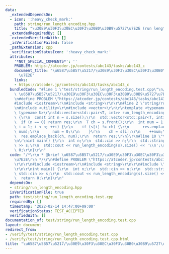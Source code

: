 ```yaml
---
data:
  _extendedDependsOn:
  - icon: ':heavy_check_mark:'
    path: string/run_length_encoding.hpp
    title: "\u30E9\u30F3\u30EC\u30F3\u30B0\u30B9\u5727\u7E2E (run length encoding)"
  _extendedRequiredBy: []
  _extendedVerifiedWith: []
  _isVerificationFailed: false
  _pathExtension: cpp
  _verificationStatusIcon: ':heavy_check_mark:'
  attributes:
    '*NOT_SPECIAL_COMMENTS*': ''
    PROBLEM: https://atcoder.jp/contests/abc143/tasks/abc143_c
    document_title: "\u6587\u5B57\u5217/\u30E9\u30F3\u30EC\u30F3\u30B0\u30B9\u5727\
      \u7E2E"
    links:
    - https://atcoder.jp/contests/abc143/tasks/abc143_c
  bundledCode: "#line 1 \"test/string/run_length_encoding.test.cpp\"\n/*\r\n * @brief\
    \ \u6587\u5B57\u5217/\u30E9\u30F3\u30EC\u30F3\u30B0\u30B9\u5727\u7E2E\r\n */\r\
    \n#define PROBLEM \"https://atcoder.jp/contests/abc143/tasks/abc143_c\"\r\n\r\n\
    #include <iostream>\r\n#include <string>\r\n\r\n#line 2 \"string/run_length_encoding.hpp\"\
    \n#include <utility>\r\n#include <vector>\r\n\r\ntemplate <typename T = char,\
    \ typename U>\r\nstd::vector<std::pair<T, int>> run_length_encoding(const U& s)\
    \ {\r\n  const int n = s.size();\r\n  std::vector<std::pair<T, int>> res;\r\n\
    \  if (n == 0) return res;\r\n  T ch = s.front();\r\n  int num = 1;\r\n  for (int\
    \ i = 1; i < n; ++i) {\r\n    if (s[i] != ch) {\r\n      res.emplace_back(ch,\
    \ num);\r\n      num = 0;\r\n    }\r\n    ch = s[i];\r\n    ++num;\r\n  }\r\n\
    \  res.emplace_back(ch, num);\r\n  return res;\r\n}\r\n#line 10 \"test/string/run_length_encoding.test.cpp\"\
    \n\r\nint main() {\r\n  int n;\r\n  std::cin >> n;\r\n  std::string s;\r\n  std::cin\
    \ >> s;\r\n  std::cout << run_length_encoding(s).size() << '\\n';\r\n  return\
    \ 0;\r\n}\r\n"
  code: "/*\r\n * @brief \u6587\u5B57\u5217/\u30E9\u30F3\u30EC\u30F3\u30B0\u30B9\u5727\
    \u7E2E\r\n */\r\n#define PROBLEM \"https://atcoder.jp/contests/abc143/tasks/abc143_c\"\
    \r\n\r\n#include <iostream>\r\n#include <string>\r\n\r\n#include \"../../string/run_length_encoding.hpp\"\
    \r\n\r\nint main() {\r\n  int n;\r\n  std::cin >> n;\r\n  std::string s;\r\n \
    \ std::cin >> s;\r\n  std::cout << run_length_encoding(s).size() << '\\n';\r\n\
    \  return 0;\r\n}\r\n"
  dependsOn:
  - string/run_length_encoding.hpp
  isVerificationFile: true
  path: test/string/run_length_encoding.test.cpp
  requiredBy: []
  timestamp: '2022-02-14 14:47:00+09:00'
  verificationStatus: TEST_ACCEPTED
  verifiedWith: []
documentation_of: test/string/run_length_encoding.test.cpp
layout: document
redirect_from:
- /verify/test/string/run_length_encoding.test.cpp
- /verify/test/string/run_length_encoding.test.cpp.html
title: "\u6587\u5B57\u5217/\u30E9\u30F3\u30EC\u30F3\u30B0\u30B9\u5727\u7E2E"
---
```


